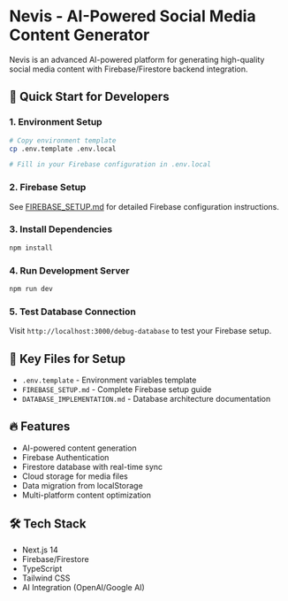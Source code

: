 # Nevis - AI-Powered Social Media Content Generator

Nevis is an advanced AI-powered platform for generating high-quality social media content with Firebase/Firestore backend integration.

## 🚀 Quick Start for Developers

### 1. Environment Setup
```bash
# Copy environment template
cp .env.template .env.local

# Fill in your Firebase configuration in .env.local
```

### 2. Firebase Setup
See [FIREBASE_SETUP.md](./FIREBASE_SETUP.md) for detailed Firebase configuration instructions.

### 3. Install Dependencies
```bash
npm install
```

### 4. Run Development Server
```bash
npm run dev
```

### 5. Test Database Connection
Visit `http://localhost:3000/debug-database` to test your Firebase setup.

## 📁 Key Files for Setup

- `.env.template` - Environment variables template
- `FIREBASE_SETUP.md` - Complete Firebase setup guide
- `DATABASE_IMPLEMENTATION.md` - Database architecture documentation

## 🔥 Features

- AI-powered content generation
- Firebase Authentication
- Firestore database with real-time sync
- Cloud storage for media files
- Data migration from localStorage
- Multi-platform content optimization

## 🛠️ Tech Stack

- Next.js 14
- Firebase/Firestore
- TypeScript
- Tailwind CSS
- AI Integration (OpenAI/Google AI)
